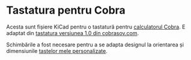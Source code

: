 # Tastatura pentru Cobra

Acesta sunt fișiere KiCad pentru o tastatură pentru [calculatorul
Cobra](http://cobrasov.com).  E adaptat din [tastatura versiunea 1.0 din
cobrasov.com](http://cobrasov.com/CoBra%20Project/kbd1.0-ro.html).

Schimbările a fost necesare pentru a se adapta designul la orientarea și
dimensiunile [tastelor mele
personalizate](https://github.com/tsowell/cobra-keycaps).

